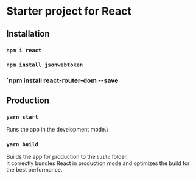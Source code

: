 # Starter project for React

## Installation

### `npm i react`
### `npm install jsonwebtoken`
### `npm install react-router-dom --save


## Production
### `yarn start`

Runs the app in the development mode.\

### `yarn build`

Builds the app for production to the `build` folder.\
It correctly bundles React in production mode and optimizes the build for the best performance.
